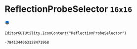 # ReflectionProbeSelector `16x16`
<img src="/img/ReflectionProbeSelector.png" width=16 height=16>

``` CSharp
EditorGUIUtility.IconContent("ReflectionProbeSelector")
```
```
-7841344063128471968
```
